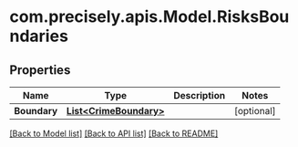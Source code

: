
# com.precisely.apis.Model.RisksBoundaries

## Properties

Name | Type | Description | Notes
------------ | ------------- | ------------- | -------------
**Boundary** | [**List&lt;CrimeBoundary&gt;**](CrimeBoundary.md) |  | [optional] 

[[Back to Model list]](../README.md#documentation-for-models)
[[Back to API list]](../README.md#documentation-for-api-endpoints)
[[Back to README]](../README.md)

